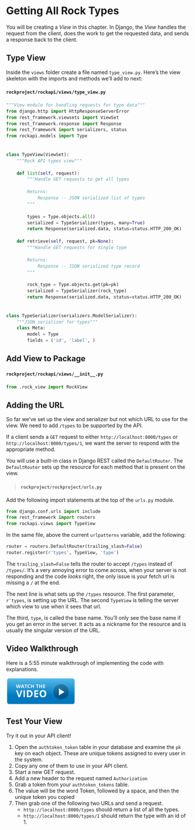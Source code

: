 # Getting All Rock Types

You will be creating a _View_ in this chapter. In Django, the _View_ handles the request from the client, does the work to get the requested data, and sends a response back to the client.

## Type View

Inside the `views` folder create a file named `type_view.py`. Here’s the view skeleton with the imports and methods we’ll add to next:

#### `rockproject/rockapi/views/type_view.py`

```py
"""View module for handling requests for type data"""
from django.http import HttpResponseServerError
from rest_framework.viewsets import ViewSet
from rest_framework.response import Response
from rest_framework import serializers, status
from rockapi.models import Type


class TypeView(ViewSet):
    """Rock API types view"""

    def list(self, request):
        """Handle GET requests to get all types

        Returns:
            Response -- JSON serialized list of types
        """

        types = Type.objects.all()
        serialized = TypeSerializer(types, many=True)
        return Response(serialized.data, status=status.HTTP_200_OK)

    def retrieve(self, request, pk=None):
        """Handle GET requests for single type

        Returns:
            Response -- JSON serialized type record
        """

        rock_type = Type.objects.get(pk=pk)
        serialized = TypeSerializer(rock_type)
        return Response(serialized.data, status=status.HTTP_200_OK)


class TypeSerializer(serializers.ModelSerializer):
    """JSON serializer for types"""
    class Meta:
        model = Type
        fields = ('id', 'label', )
```

## Add View to Package

#### `rockproject/rockapi/views/__init__.py`

```py
from .rock_view import RockView
```

## Adding the URL

So far we’ve set up the view and serializer but not which URL to use for the view. We need to add `/types` to be supported by the API.

If a client sends a `GET` request to either `http://localhost:8000/types` or `http://localhost:8000/types/1`, we want the server to respond with the appropriate method.

You will use a built-in class in Django REST called the `DefaultRouter`. The `DefaultRouter` sets up the resource for each method that is present on the view.

> #### `rockproject/rockproject/urls.py`

Add the following import statements at the top of the `urls.py` module.

```py
from django.conf.urls import include
from rest_framework import routers
from rockapi.views import TypeView
```

In the same file, above the current `urlpatterns` variable, add the following:

```py
router = routers.DefaultRouter(trailing_slash=False)
router.register(r'types', TypeView, 'type')
```
The `trailing_slash=False` tells the router to accept `/types` instead of `/types/`. It’s a very annoying error to come across, when your server is not responding and the code _looks_ right, the only issue is your fetch url is missing a `/` at the end.

The next line is what sets up the `/types` resource. The first parameter, `r'types`, is setting up the URL. The second `TypeView` is telling the server which view to use when it sees that url.

The third, `type`, is called the base name. You’ll only see the base name if you get an error in the server. It acts as a nickname for the resource and is usually the singular version of the URL.

## Video Walkthrough

Here is a 5:55 minute walkthrough of implementing the code with explanations.

[<img src="./images/video-play-icon.gif" height="75rem" />](https://watch.screencastify.com/v/UkVfmoThqRW3tgxHpVqP)

## Test Your View

Try it out in your API client!

1. Open the `authtoken_token` table in your database and examine the `pk` key on each object. These are unique tokens assigned to every user in the system.
2. Copy any one of them to use in your API client.
3. Start a new GET request.
4. Add a new header to the request named `Authorization`
5. Grab a token from your `authtoken_tokens` table.
6. The value will be the word Token, followed by a space, and then the unique token you copied
7. Then grab one of the following two URLs and send a request.
   - `http://localhost:8000/types` should return a list of all the types.
   - `http://localhost:8000/types/1` should return the type with an id of 1.
